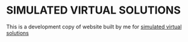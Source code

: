 # SIMULATED VIRTUAL SOLUTIONS
This is a development copy of website built by me for [simulated virtual solutions](https://www.simualtedvirtualsolutions.com)
